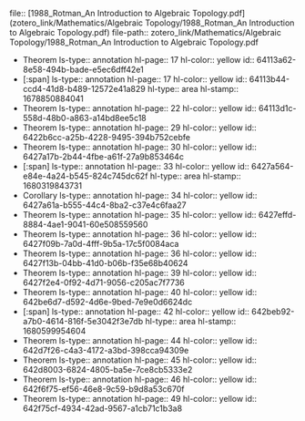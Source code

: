 file:: [1988_Rotman_An Introduction to Algebraic Topology.pdf](zotero_link/Mathematics/Algebraic Topology/1988_Rotman_An Introduction to Algebraic Topology.pdf)
file-path:: zotero_link/Mathematics/Algebraic Topology/1988_Rotman_An Introduction to Algebraic Topology.pdf

- Theorem
  ls-type:: annotation
  hl-page:: 17
  hl-color:: yellow
  id:: 64113a62-8e58-494b-bade-e5ec6dff42e1
- [:span]
  ls-type:: annotation
  hl-page:: 17
  hl-color:: yellow
  id:: 64113b44-ccd4-41d8-b489-12572e41a829
  hl-type:: area
  hl-stamp:: 1678850884041
- Theorem
  ls-type:: annotation
  hl-page:: 22
  hl-color:: yellow
  id:: 64113d1c-558d-48b0-a863-a14bd8ee5c18
- Theorem
  ls-type:: annotation
  hl-page:: 29
  hl-color:: yellow
  id:: 6422b6cc-a25b-4228-9495-394b752cebfe
- Theorem 
  ls-type:: annotation
  hl-page:: 30
  hl-color:: yellow
  id:: 6427a17b-2b44-4fbe-a61f-27a9b853464c
- [:span]
  ls-type:: annotation
  hl-page:: 33
  hl-color:: yellow
  id:: 6427a564-e84e-4a24-b545-824c745dc62f
  hl-type:: area
  hl-stamp:: 1680319843731
- Corollary
  ls-type:: annotation
  hl-page:: 34
  hl-color:: yellow
  id:: 6427a61a-b555-44c4-8ba2-c37e4c6faa27
- Theorem
  ls-type:: annotation
  hl-page:: 35
  hl-color:: yellow
  id:: 6427effd-8884-4ae1-9041-60e508559560
- Theorem
  ls-type:: annotation
  hl-page:: 36
  hl-color:: yellow
  id:: 6427f09b-7a0d-4fff-9b5a-17c5f0084aca
- Theorem
  ls-type:: annotation
  hl-page:: 36
  hl-color:: yellow
  id:: 6427f13b-04bb-41d0-b06b-f35e68b40624
- Theorem
  ls-type:: annotation
  hl-page:: 39
  hl-color:: yellow
  id:: 6427f2e4-0f92-4d71-9056-c205ac7f7736
- Theorem
  ls-type:: annotation
  hl-page:: 40
  hl-color:: yellow
  id:: 642be6d7-d592-4d6e-9bed-7e9e0d6624dc
- [:span]
  ls-type:: annotation
  hl-page:: 42
  hl-color:: yellow
  id:: 642beb92-a7b0-4614-816f-5e3042f3e7db
  hl-type:: area
  hl-stamp:: 1680599954604
- Theorem
  ls-type:: annotation
  hl-page:: 44
  hl-color:: yellow
  id:: 642d7f26-c4a3-4172-a3bd-398cca94309e
- Theorem
  ls-type:: annotation
  hl-page:: 45
  hl-color:: yellow
  id:: 642d8003-6824-4805-ba5e-7ce8cb5333e2
- Theorem
  ls-type:: annotation
  hl-page:: 46
  hl-color:: yellow
  id:: 642f6f75-ef56-46e8-9c59-b9d8a53c670f
- Theorem
  ls-type:: annotation
  hl-page:: 49
  hl-color:: yellow
  id:: 642f75cf-4934-42ad-9567-a1cb71c1b3a8